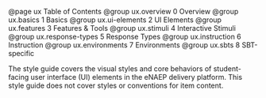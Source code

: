 @page ux Table of Contents
@group ux.overview 0 Overview
@group ux.basics 1 Basics
@group ux.ui-elements 2 UI Elements
@group ux.features 3 Features & Tools
@group ux.stimuli 4 Interactive Stimuli
@group ux.response-types 5 Response Types
@group ux.instruction 6 Instruction
@group ux.environments 7 Environments
@group ux.sbts 8 SBT-specific

The style guide covers the visual styles and core behaviors of student-facing user interface (UI) elements in the eNAEP delivery platform. This style guide does not cover styles or conventions for item content.
